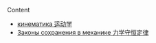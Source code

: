 Content

- [кинематика 运动学](кинематика.md)
- [Законы сохранения в механике 力学守恒定律](Законы%20сохранения%20в%20механике.md)